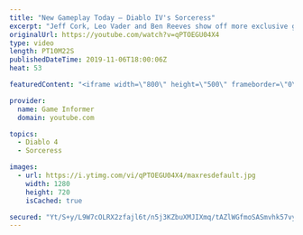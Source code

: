 ```yaml
---
title: "New Gameplay Today – Diablo IV's Sorceress"
excerpt: "Jeff Cork, Leo Vader and Ben Reeves show off more exclusive gameplay of Diablo IV, which can be viewed without commentary at ..."
originalUrl: https://youtube.com/watch?v=qPTOEGU04X4
type: video
length: PT10M22S
publishedDateTime: 2019-11-06T18:00:06Z
heat: 53

featuredContent: "<iframe width=\"800\" height=\"500\" frameborder=\"0\" src=\"https://www.youtube.com/embed/qPTOEGU04X4\" allow=\"accelerometer; autoplay; encrypted-media; gyroscope; picture-in-picture\" allowfullscreen></iframe>"

provider:
  name: Game Informer
  domain: youtube.com

topics:
  - Diablo 4
  - Sorceress

images:
  - url: https://i.ytimg.com/vi/qPTOEGU04X4/maxresdefault.jpg
    width: 1280
    height: 720
    isCached: true

secured: "Yt/S+y/L9W7cOLRX2zfajl6t/n5j3KZbuXMJIXmq/tAZlWGfmoSASmvhk57vy7ruZeFm4GiFOWXw/bzXWJls2HZyw0Nqviun2IMZQYiXUmsZ8zhPOooTXC/B/UISKx/rtf7KQaBmcplm42kBn30G+JmZK3QR3+0XpOA31r0zaFSSuQzpQ9kW3OV03t54/Fj5jRks3uUjkEqoTVPPIGkzCL41a/5RMINAJG4yxkpVCvmCWTKLXdHBmjY3BFVpysJ4G8ec+u7z0yrSAr85pKk8I+L25U7dI5DvlEMVWpZXmbwMAUNmFVChUDBgNDMX6USgdhxfWthxxu9m7IVcWKRn7Z+UigmHkc3ckGkEcpu129tqs0x2IlBo7FoZimed9f9shPpSfWvqS3s96p/Suf7D+Dp47/WwxjBYTbEIjh+Xw04gPuY+1W9yzNhWyc0TF7oR;Qif8vFRjpJmTk7/9STLXEw=="
---
```


